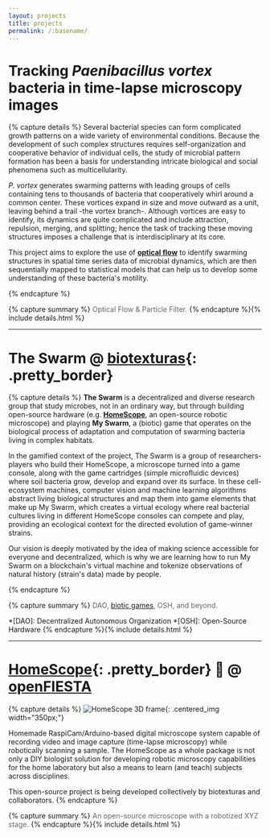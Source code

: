 ```yaml
---
layout: projects
title: projects
permalink: /:basename/
---
```


# Tracking _Paenibacillus vortex_ bacteria in time-lapse microscopy images

{% capture details %}
Several bacterial species can form complicated growth patterns on a wide variety of environmental conditions. Because the development of such complex structures requires self-organization and cooperative behavior of individual cells, the study of microbial pattern formation has been a basis for understanding intricate biological and social phenomena such as multicellularity.

_P. vortex_ generates swarming patterns with leading groups of cells containing tens to thousands of bacteria that cooperatively whirl around a common center. These vortices expand in size and move outward as a unit, leaving behind a trail -the vortex branch-. Although vortices are easy to identify, its dynamics are quite complicated and include attraction, repulsion, merging, and splitting; hence the task of tracking these moving structures imposes a challenge that is interdisciplinary at its core.

This project aims to explore the use of [**optical flow**][6] to identify swarming structures in spatial time series data of microbial dynamics, which are then sequentially mapped to statistical models that can help us to develop some understanding of these bacteria's motility.

[6]: https://en.wikipedia.org/wiki/Optical_flow "i.e. motion field between two image frames"
{% endcapture %}

{% capture summary %}
<span style="color: #666666;">Optical Flow & Particle Filter.</span>
{% endcapture %}{% include details.html %}

---
# The Swarm @ [biotexturas][1]{: .pretty_border}

{% capture details %}
**The Swarm** is a decentralized and diverse research group that study microbes, not in an ordinary way, but through building open-source hardware (e.g. [**HomeScope**][2], an open-source robotic microscope) and playing **My Swarm**, a (biotic) game that operates on the biological process of adaptation and computation of swarming bacteria living in complex habitats.

In the gamified context of the project, The Swarm is a group of researchers-players who build their HomeScope, a microscope turned into a game console, along with the game cartridges (simple microfluidic devices) where soil bacteria grow, develop and expand over its surface. In these cell-ecosystem machines, computer vision and machine learning algorithms abstract living biological structures and map them into game elements that make up My Swarm, which creates a virtual ecology where real bacterial cultures living in different HomeScope consoles can compete and play, providing an ecological context for the directed evolution of game-winner strains.

Our vision is deeply motivated by the idea of making science accessible for everyone and decentralized, which is why we are learning how to run My Swarm on a blockchain's virtual machine and tokenize observations of natural history (strain's data) made by people.

[2]: http://homescope.biotexturas.org "DIY robotic microscope"
{% endcapture %}

{% capture summary %}
<span style="color: #666666;">DAO, [biotic games][3], OSH, and beyond.</span>

[3]: https://pubs.rsc.org/en/content/articlelanding/2011/lc/c0lc00399a "go to I. H. Riedel-Kruse's article"
*[DAO]: Decentralized Autonomous Organization
*[OSH]: Open-Source Hardware
{% endcapture %}{% include details.html %}

[1]: https://biotexturas.org "Collective of intelligent people, machines, and ecosystems"

---
# [HomeScope][4]{: .pretty_border} <span>&#x1F52C;</span> @ [openFIESTA][5]

{% capture details %}
![HomeScope 3D frame](/assets/images/homescope.png){: .centered_img width="350px;"}

Homemade RaspiCam/Arduino-based digital microscope system capable of recording video and image capture (time-lapse microscopy) while robotically scanning a sample. The HomeScope as a whole package is not only a DIY biologist solution for developing robotic microscopy capabilities for the home laboratory but also a means to learn (and teach) subjects across disciplines.

This open-source project is being developed collectively by biotexturas and collaborators.
{% endcapture %}

{% capture summary %}
<span style="color: #666666;">An open-source microscope with a robotized XYZ stage.</span>
{% endcapture %}{% include details.html %}

[4]: http://homescope.biotexturas.org "DIY robotic microscope"
[5]: http://www.fiesta.tsinghua.edu.cn/ "Open Faculty for Innovation, Education, Science, Technology and Arts"
